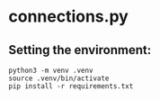 # connections.py

## Setting the environment:
```
python3 -m venv .venv
source .venv/bin/activate
pip install -r requirements.txt
```